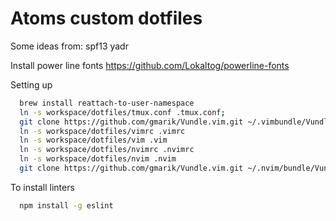 Atoms custom dotfiles
========
Some ideas from:
spf13
yadr

Install power line fonts
https://github.com/Lokaltog/powerline-fonts

Setting up
```sh
  brew install reattach-to-user-namespace
  ln -s workspace/dotfiles/tmux.conf .tmux.conf;
  git clone https://github.com/gmarik/Vundle.vim.git ~/.vimbundle/Vundle.vim;
  ln -s workspace/dotfiles/vimrc .vimrc
  ln -s workspace/dotfiles/vim .vim
  ln -s workspace/dotfiles/nvimrc .nvimrc
  ln -s workspace/dotfiles/nvim .nvim
  git clone https://github.com/gmarik/Vundle.vim.git ~/.nvim/bundle/Vundle.vim
```
To install linters
```sh
  npm install -g eslint
```

